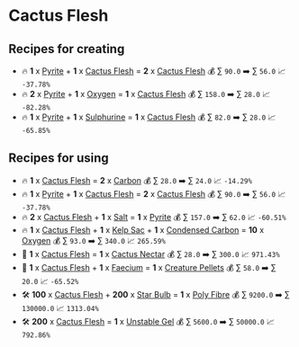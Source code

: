 # Cactus Flesh

## Recipes for creating

* 🔥 **1** x [Pyrite](<Pyrite.md>) + **1** x [Cactus Flesh](<Cactus Flesh.md>) = **2** x [Cactus Flesh](<Cactus Flesh.md>) 💰 ∑ `90.0` ➡️ ∑ `56.0` 📈 `-37.78%`
* 🔥 **2** x [Pyrite](<Pyrite.md>) + **1** x [Oxygen](<Oxygen.md>) = **1** x [Cactus Flesh](<Cactus Flesh.md>) 💰 ∑ `158.0` ➡️ ∑ `28.0` 📈 `-82.28%`
* 🔥 **1** x [Pyrite](<Pyrite.md>) + **1** x [Sulphurine](<Sulphurine.md>) = **1** x [Cactus Flesh](<Cactus Flesh.md>) 💰 ∑ `82.0` ➡️ ∑ `28.0` 📈 `-65.85%`


## Recipes for using

* 🔥 **1** x [Cactus Flesh](<Cactus Flesh.md>) = **2** x [Carbon](<Carbon.md>) 💰 ∑ `28.0` ➡️ ∑ `24.0` 📈 `-14.29%`
* 🔥 **1** x [Pyrite](<Pyrite.md>) + **1** x [Cactus Flesh](<Cactus Flesh.md>) = **2** x [Cactus Flesh](<Cactus Flesh.md>) 💰 ∑ `90.0` ➡️ ∑ `56.0` 📈 `-37.78%`
* 🔥 **2** x [Cactus Flesh](<Cactus Flesh.md>) + **1** x [Salt](<Salt.md>) = **1** x [Pyrite](<Pyrite.md>) 💰 ∑ `157.0` ➡️ ∑ `62.0` 📈 `-60.51%`
* 🔥 **1** x [Cactus Flesh](<Cactus Flesh.md>) + **1** x [Kelp Sac](<Kelp Sac.md>) + **1** x [Condensed Carbon](<Condensed Carbon.md>) = **10** x [Oxygen](<Oxygen.md>) 💰 ∑ `93.0` ➡️ ∑ `340.0` 📈 `265.59%`
* 🍳 **1** x [Cactus Flesh](<Cactus Flesh.md>) = **1** x [Cactus Nectar](<Cactus Nectar.md>) 💰 ∑ `28.0` ➡️ ∑ `300.0` 📈 `971.43%`
* 🍳 **1** x [Cactus Flesh](<Cactus Flesh.md>) + **1** x [Faecium](<Faecium.md>) = **1** x [Creature Pellets](<Creature Pellets.md>) 💰 ∑ `58.0` ➡️ ∑ `20.0` 📈 `-65.52%`
* 🛠️ **100** x [Cactus Flesh](<Cactus Flesh.md>) + **200** x [Star Bulb](<Star Bulb.md>) = **1** x [Poly Fibre](<Poly Fibre.md>) 💰 ∑ `9200.0` ➡️ ∑ `130000.0` 📈 `1313.04%`
* 🛠️ **200** x [Cactus Flesh](<Cactus Flesh.md>) = **1** x [Unstable Gel](<Unstable Gel.md>) 💰 ∑ `5600.0` ➡️ ∑ `50000.0` 📈 `792.86%`
